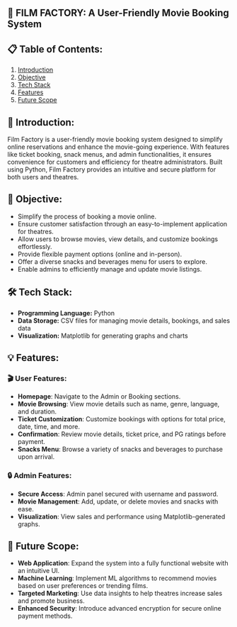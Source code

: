 ## 🎥 FILM FACTORY: A User-Friendly Movie Booking System

## 📋 Table of Contents: 
1. [Introduction](#introduction)  
2. [Objective](#objective)  
3. [Tech Stack](#tech-stack)  
4. [Features](#features)  
5. [Future Scope](#future-scope)  


## 🌱 Introduction:
Film Factory is a user-friendly movie booking system designed to simplify online reservations and enhance the movie-going experience. With features like ticket booking, snack menus, and admin functionalities, it ensures convenience for customers and efficiency for theatre administrators. Built using Python, Film Factory provides an intuitive and secure platform for both users and theatres.


## 🎯 Objective:
- Simplify the process of booking a movie online.  
- Ensure customer satisfaction through an easy-to-implement application for theatres.  
- Allow users to browse movies, view details, and customize bookings effortlessly.  
- Provide flexible payment options (online and in-person).  
- Offer a diverse snacks and beverages menu for users to explore.  
- Enable admins to efficiently manage and update movie listings.  


## 🛠️ Tech Stack:  
- **Programming Language:** Python  
- **Data Storage:** CSV files for managing movie details, bookings, and sales data  
- **Visualization:** Matplotlib for generating graphs and charts  


## 💡 Features:
### 🎬 User Features:  
- **Homepage**: Navigate to the Admin or Booking sections.  
- **Movie Browsing**: View movie details such as name, genre, language, and duration.  
- **Ticket Customization**: Customize bookings with options for total price, date, time, and more.  
- **Confirmation**: Review movie details, ticket price, and PG ratings before payment.  
- **Snacks Menu**: Browse a variety of snacks and beverages to purchase upon arrival.  

### 🔒 Admin Features:  
- **Secure Access**: Admin panel secured with username and password.  
- **Movie Management**: Add, update, or delete movies and snacks with ease.  
- **Visualization**: View sales and performance using Matplotlib-generated graphs.


## 🚀 Future Scope:  
- **Web Application**: Expand the system into a fully functional website with an intuitive UI.  
- **Machine Learning**: Implement ML algorithms to recommend movies based on user preferences or trending films.  
- **Targeted Marketing**: Use data insights to help theatres increase sales and promote business.  
- **Enhanced Security**: Introduce advanced encryption for secure online payment methods.  
